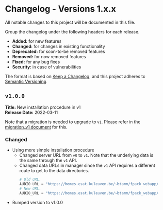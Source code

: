 # Changelog - Versions 1.x.x

All notable changes to this project will be documented in this file.

Group the changelog under the following headers for each release.
- **Added:** for new features
- **Changed:** for changes in existing functionality
- **Deprecated:** for soon-to-be removed features
- **Removed:** for now removed features
- **Fixed:** for any bug fixes
- **Security:** in case of vulnerabilities

The format is based on [Keep a Changelog](https://keepachangelog.com/en/1.0.0/),
and this project adheres to [Semantic Versioning](https://semver.org/spec/v2.0.0.html).

## `v1.0.0`

**Title:** New installation procedure in v1 \
**Release Date:** 2022-03-11

Note that a migration is needed to upgrade to `v1`. Please refer in the [migration_v1
document](../migration/migration_v1.md) for this.

### Changed
- Using more simple installation procedure
  - Changed server URL from `v0` to `v1`. Note that the underlying data is the same through the `v1` API.
  - Changed data URLs in manager since the `v1` API requires a different route to get to the data directories.
    ```python
    # Old URL.
    AUDIO_URL = "https://homes.esat.kuleuven.be/~btamm/fpack_webapp/v0/data/fpack/audio"
    # New URL.
    AUDIO_URL = "https://homes.esat.kuleuven.be/~btamm/fpack_webapp/v1/data/audio"
    ```
- Bumped version to v1.0.0

